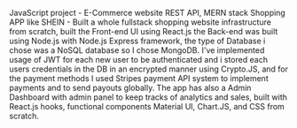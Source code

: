 JavaScript project - E-Commerce website REST API, MERN stack Shopping APP like SHEIN - Built a whole fullstack shopping website 
infrastructure from scratch, built the Front-end UI using React.js the Back-end was built using Node.js with Node.js Express 
framework, the type of Database i chose was a NoSQL database so I chose MongoDB. I've implemented usage of JWT for each new user to
be authenticated and i stored each users credentials in the DB in an encrypted manner using Crypto.JS, and for the 
payment methods I used Stripes payment API system to implement payments and to send payouts globally.
The app has also a Admin Dashboard with admin panel to keep tracks of analytics and sales, built with React.js hooks, functional components
Material UI, Chart.JS, and CSS from scratch.
